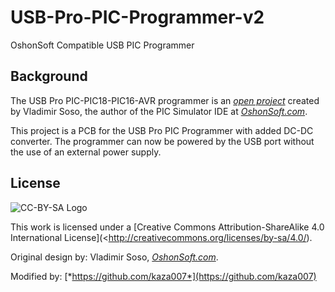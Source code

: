 # USB-Pro-PIC-Programmer-v2
OshonSoft Compatible USB PIC Programmer

Background
----------
The USB Pro PIC-PIC18-PIC16-AVR programmer is an [*open project*](http://www.oshonsoft.com/picprogprousb.html) created by Vladimir Soso, the author of the PIC Simulator IDE at [*OshonSoft.com*](http://www.oshonsoft.com/).

This project is a PCB for the USB Pro PIC Programmer with added DC-DC converter. The programmer can now be powered by the USB port without the use of an external power supply.

License
-------
![CC-BY-SA Logo](https://i.creativecommons.org/l/by-sa/4.0/88x31.png)

This work is licensed under a [Creative Commons Attribution-ShareAlike 4.0 International License](<http://creativecommons.org/licenses/by-sa/4.0/).

Original design by: Vladimir Soso, [*OshonSoft.com*](http://www.oshonsoft.com/).

Modified by: [*https://github.com/kaza007*](https://github.com/kaza007)
